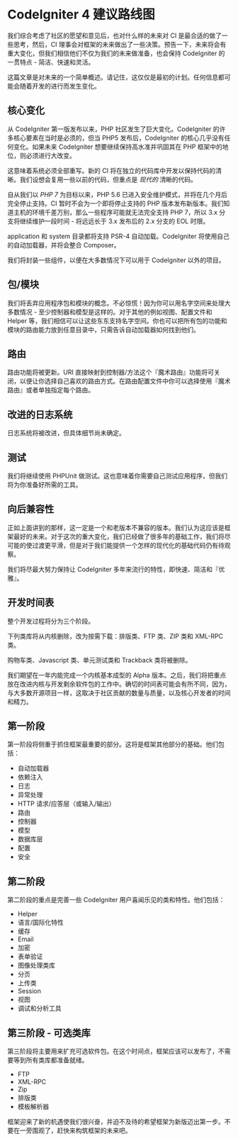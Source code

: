 # CodeIgniter 4 建议路线图

我们综合考虑了社区的愿望和意见后，也对什么样的未来对 CI 是最合适的做了一些思考，然后，CI 理事会对框架的未来做出了一些决策。预告一下，未来将会有重大变化，但我们相信他们不仅为我们的未来做准备，也会保持 CodeIgniter 的一贯特点 - 简洁、快速和灵活。

这篇文章是对未来的一个简单概述。请记住，这仅仅是最初的计划。任何信息都可能会随着开发的进行而发生变化。

## 核心变化

从 CodeIgniter 第一版发布以来，PHP 社区发生了巨大变化。CodeIgniter 的许多核心要素在当时是必须的，但当 PHP5 发布后，CodeIgniter 的核心几乎没有任何变化。如果未来 CodeIgniter 想要继续保持高水准并巩固其在 PHP 框架中的地位，则必须进行大改变。

这意味着系统必须全部重写。新的 CI 将在独立的代码库中开发以保持代码的清晰。我们设想会复用一些以前的代码，但重点是 *现代的* 清晰的代码。

自从我们以 *PHP 7* 为目标以来，PHP 5.6 已进入安全维护模式，并将在几个月后完全停止支持。CI 暂时不会为一个即将停止支持的 PHP 版本发布新版本。我们知道主机的环境千差万别，那么一些程序可能就无法完全支持 PHP 7，所以 3.x 分支将继续维护一段时间 - 将远远长于 3.x 发布后的 2.x 分支的 EOL 时限。

application 和 system 目录都将支持 PSR-4 自动加载。CodeIgniter 将使用自己的自动加载器，并将会整合 Composer。

我们将封装一些组件，以便在大多数情况下可以用于 CodeIgniter 以外的项目。

## 包/模块

我们将丢弃应用程序包和模块的概念。不必惊慌！因为你可以用名字空间来处理大多数情况 - 至少控制器和模型是这样的。对于其他的例如视图、配置文件和 Helper 等，我们相信可以让这些东东支持名字空间。你也可以把所有包的功能和模块的路由能力放到任意目录中，只需告诉自动加载器如何找到他们。

## 路由

路由功能将被更新。URI 直接映射到控制器/方法这个『魔术路由』功能将可关闭，以便让你选择自己喜欢的路由方式。在路由配置文件中你可以选择使用『魔术路由』或者单独指定每个路由。

## 改进的日志系统

日志系统将被改进，但具体细节尚未确定。

## 测试

我们将继续使用 PHPUnit 做测试。这也意味着你需要自己测试应用程序，但我们将为你准备好所需的工具。

## 向后兼容性

正如上面讲到的那样，这一定是一个和老版本不兼容的版本。我们认为这应该是框架最好的未来。对于这次的重大变化，我们已经做了很多年的基础工作，我们将尽可能的使过渡更平滑，但是对于我们能提供一个怎样的现代化的基础代码仍有待观察。

我们将尽最大努力保持让 CodeIgniter 多年来流行的特性，即快速、简洁和『优雅』。

## 开发时间表

整个开发过程将分为三个阶段。

下列类库将从内核删除，改为按需下载：排版类、FTP 类、ZIP 类和 XML-RPC 类。

购物车类、Javascript 类、单元测试类和 Trackback 类将被删除。

我们期望在一年内能完成一个内核基本成型的 Alpha 版本。之后，我们将把重点放在改进内核与开发剩余软件包的工作中。确切的时间表可能会有所不同，因为，与大多数开源项目一样，这取决于社区贡献的数量与质量，以及核心开发者的时间和精力。

## 第一阶段

第一阶段将侧重于抓住框架最重要的部分。这将是框架其他部分的基础。他们包括：

*   自动加载器
*   依赖注入
*   日志
*   异常处理
*   HTTP 请求/应答层（或输入/输出）
*   路由
*   控制器
*   模型
*   数据库层
*   配置
*   安全

## 第二阶段

第二阶段的重点是完善一些 CodeIgniter 用户喜闻乐见的类和特性。他们包括：

*   Helper
*   语言/国际化特性
*   缓存
*   Email
*   加密
*   表单验证
*   图像处理类库
*   分页
*   上传类
*   Session
*   视图
*   调试和分析工具

## 第三阶段 - 可选类库

第三阶段将主要用来扩充可选软件包。在这个时间点，框架应该可以发布了，不需要等到所有类库都准备就绪。

*   FTP
*   XML-RPC
*   Zip
*   排版类
*   模板解析器

框架迎来了新的机遇使我们很兴奋，并迫不及待的希望框架为新版迈出第一步。不要在一旁围观了，赶快来构筑框架的未来吧。
